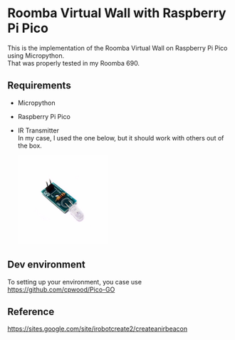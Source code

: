 # Roomba Virtual Wall with Raspberry Pi Pico
This is the implementation of the Roomba Virtual Wall on Raspberry Pi Pico using Micropython.   
That was properly tested in my Roomba 690.

## Requirements
- Micropython
- Raspberry Pi Pico
- IR Transmitter   
  In my case, I used the one below, but it should work with others out of the box.

  <img src="images/ir.jpg" width="200" height="200">

## Dev environment
To setting up your environment, you case use https://github.com/cpwood/Pico-GO

## Reference
https://sites.google.com/site/irobotcreate2/createanirbeacon
